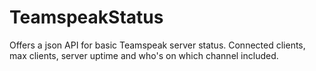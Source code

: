 ﻿# TeamspeakStatus

Offers a json API for basic Teamspeak server status. Connected clients, max clients, server uptime and who's on which channel included.